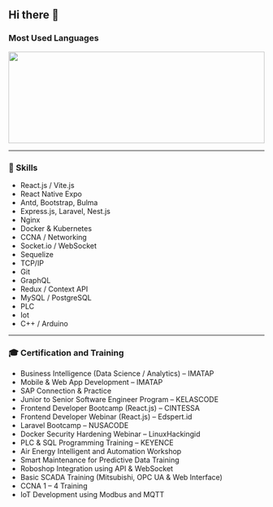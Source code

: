 
## Hi there 👋

### Most Used Languages

<div align="center">
  <img src="https://github-readme-stats.vercel.app/api/top-langs/?username=HafidilAsad&layout=compact&langs_count=10" style="width: 100%; max-width: 600px; height: 180px;" />
</div>

---

### 🧠 Skills


- React.js / Vite.js
- React Native Expo
- Antd, Bootstrap, Bulma
- Express.js, Laravel, Nest.js
- Nginx
- Docker & Kubernetes
- CCNA / Networking
- Socket.io / WebSocket
- Sequelize
- TCP/IP
- Git
- GraphQL
- Redux / Context API
- MySQL / PostgreSQL
- PLC
- Iot
- C++ / Arduino
---

### 🎓 Certification and Training

- Business Intelligence (Data Science / Analytics) – IMATAP
- Mobile & Web App Development – IMATAP
- SAP Connection & Practice
- Junior to Senior Software Engineer Program – KELASCODE
- Frontend Developer Bootcamp (React.js) – CINTESSA
- Frontend Developer Webinar (React.js) – Edspert.id
- Laravel Bootcamp – NUSACODE
- Docker Security Hardening Webinar – LinuxHackingid
- PLC & SQL Programming Training – KEYENCE
- Air Energy Intelligent and Automation Workshop
- Smart Maintenance for Predictive Data Training
- Roboshop Integration using API & WebSocket
- Basic SCADA Training (Mitsubishi, OPC UA & Web Interface)
- CCNA 1 – 4 Training
- IoT Development using Modbus and MQTT





<!--
**HafidilAsad/HafidilAsad** is a ✨ _special_ ✨ repository because its `README.md` (this file) appears on your GitHub profile.

Here are some ideas to get you started:

- 🔭 I’m currently working on ...
- 🌱 I’m currently learning ...
- 👯 I’m looking to collaborate on ...
- 🤔 I’m looking for help with ...
- 💬 Ask me about ...
- 📫 How to reach me: ...
- 😄 Pronouns: ...
- ⚡ Fun fact: ...
-->
